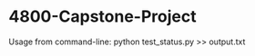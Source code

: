 # 4800-Capstone-Project

Usage from command-line: python test_status.py <directory name> <file name with extension> >> output.txt
  
